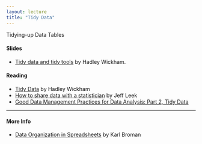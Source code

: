 ```yaml
---
layout: lecture
title: "Tidy Data"
---
```


<p class="message">
  Tidying-up Data Tables
</p>

<h4>
	<span class="fa fa-youtube-play fa-lg main-list-item-icon"></span>
	Slides
</h4>

- [Tidy data and tidy tools](https://vimeo.com/33727555) by Hadley Wickham.


<h4>
	<span class="fa fa-book fa-lg main-list-item-icon"></span>
	Reading
</h4>

- [Tidy Data](http://vita.had.co.nz/papers/tidy-data.pdf) by Hadley Wickham
- [How to share data with a statistician](https://github.com/jtleek/datasharing) by Jeff Leek
- [Good Data Management Practices for Data Analysis: Part 2, Tidy Data](http://www.prometheusresearch.com/good-data-management-practices-for-data-analysis-tidy-data-part-2/)


------


<h4>
	<span class="fa fa-info-circle fa-lg main-list-item-icon"></span>
	More Info
</h4>

- [Data Organization in Spreadsheets](http://kbroman.org/dataorg/) by Karl Broman

